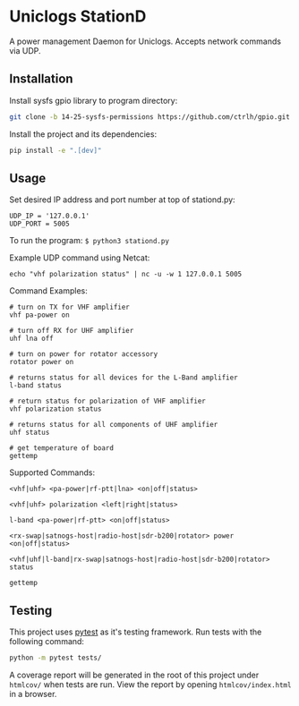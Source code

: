 # Uniclogs StationD

A power management Daemon for Uniclogs. Accepts network commands via UDP.

## Installation

Install sysfs gpio library to program directory:

```sh
git clone -b 14-25-sysfs-permissions https://github.com/ctrlh/gpio.git
```

Install the project and its dependencies:

```sh
pip install -e ".[dev]"
```

## Usage

Set desired IP address and port number at top of stationd.py:
```
UDP_IP = '127.0.0.1'
UDP_PORT = 5005
```

To run the program: ```$ python3 stationd.py```

Example UDP command using Netcat:
```
echo "vhf polarization status" | nc -u -w 1 127.0.0.1 5005
```


Command Examples:
```
# turn on TX for VHF amplifier
vhf pa-power on

# turn off RX for UHF amplifier
uhf lna off

# turn on power for rotator accessory
rotator power on

# returns status for all devices for the L-Band amplifier
l-band status

# return status for polarization of VHF amplifier
vhf polarization status

# returns status for all components of UHF amplifier
uhf status

# get temperature of board
gettemp
```

Supported Commands:
```
<vhf|uhf> <pa-power|rf-ptt|lna> <on|off|status>

<vhf|uhf> polarization <left|right|status>

l-band <pa-power|rf-ptt> <on|off|status>

<rx-swap|satnogs-host|radio-host|sdr-b200|rotator> power <on|off|status>

<vhf|uhf|l-band|rx-swap|satnogs-host|radio-host|sdr-b200|rotator> status

gettemp
```

## Testing

This project uses [pytest](https://docs.pytest.org/en/stable/) as it's testing
framework. Run tests with the following command:

```sh
python -m pytest tests/
```

A coverage report will be generated in the root of this project under
`htmlcov/` when tests are run. View the report by opening `htmlcov/index.html`
in a browser.
